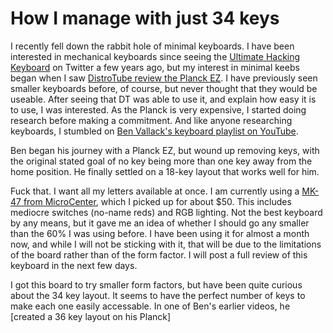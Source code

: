 # How I manage with just 34 keys

I recently fell down the rabbit hole of minimal keyboards. I have been interested in mechanical keyboards since seeing the [Ultimate Hacking Keyboard](https://ultimatehackingkeyboard.com/) on Twitter a few years ago, but my interest in minimal keebs began when I saw [DistroTube review the Planck EZ](https://youtu.be/SZrgYPL-ZyUI). I have previously seen smaller keyboards before, of course, but never thought that they would be useable. After seeing that DT was able to use it, and explain how easy it is to use, I was interested. As the Planck is very expensive, I started doing research before making a commitment. And like anyone researching keyboards, I stumbled on [Ben Vallack's keyboard playlist on YouTube](https://youtube.com/playlist?list=PLCZYyvXAdQpsEWfa6OEBOhHn48SWgneoD).

Ben began his journey with a Planck EZ, but wound up removing keys, with the original stated goal of no key being more than one key away from the home position. He finally settled on a 18-key layout that works well for him.

Fuck that. I want all my letters available at once. I am currently using a [MK-47 from MicroCenter](https://www.microcenter.com/product/661264/inland-47-keys-hot-swappable-rgb-wired-mechanical-keyboard), which I picked up for about $50. This includes mediocre switches (no-name reds) and RGB lighting. Not the best keyboard by any means, but it gave me an idea of whether I should go any smaller than the 60% I was using before. I have been using it for almost a month now, and while I will not be sticking with it, that will be due to the limitations of the board rather than of the form factor. I will post a full review of this keyboard in the next few days.

I got this board to try smaller form factors, but have been quite curious about the 34 key layout. It seems to have the perfect number of keys to make each one easily accessable. In one of Ben's earlier videos, he [created a 36 key layout on his Planck]